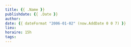 ```yaml
---
title: {{ .Name }}
publishdate: {{ .Date }}
author:
date: {{ dateFormat "2006-01-02" (now.AddDate 0 0 7) }}
lieu:
horaire: 15h
tags:
---
```


